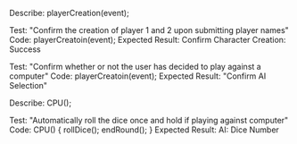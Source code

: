 Describe: playerCreation(event);

Test: "Confirm the creation of player 1 and 2 upon submitting player names"
Code: playerCreatoin(event);
Expected Result: Confirm Character Creation: Success

Test: "Confirm whether or not the user has decided to play against a computer"
Code: playerCreatoin(event);
Expected Result: "Confirm AI Selection"


Describe: CPU();

Test: "Automatically roll the dice once and hold if playing against computer"
Code:
  CPU() { 
    rollDice();
    endRound();
  }
Expected Result: AI: Dice Number